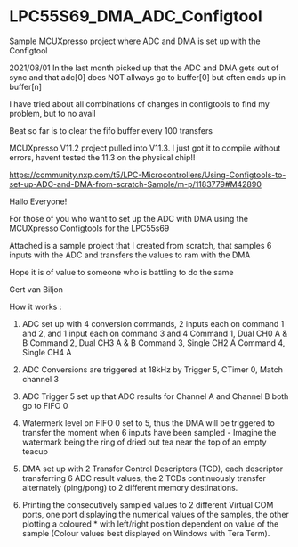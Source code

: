 # LPC55S69_DMA_ADC_Configtool
 Sample MCUXpresso project where ADC and DMA is set up with the Configtool

2021/08/01 In the last month picked up that the ADC and DMA gets out of sync and that adc[0] does NOT allways go to buffer[0] but often ends
up in buffer[n]

I have tried about all combinations of changes in configtools to find my problem, but to no avail

Beat so far is to clear the fifo buffer every 100 transfers

MCUXpresso V11.2 project pulled into V11.3. I just got it to compile without errors, havent tested the 11.3 on the physical chip!!

https://community.nxp.com/t5/LPC-Microcontrollers/Using-Configtools-to-set-up-ADC-and-DMA-from-scratch-Sample/m-p/1183779#M42890

Hallo Everyone!

For those of you who want to set up the ADC with DMA using the MCUXpresso Configtools for the LPC55s69

Attached is a sample project that I created from scratch, that samples 6 inputs with the ADC and transfers the values to ram with the DMA

Hope it is of value to someone who is battling to do the same

Gert van Biljon

How it works :

1. ADC set up with 4 conversion commands, 2 inputs each on command 1 and 2, and 1 input each on command 3 and 4
Command 1, Dual CH0 A & B
Command 2, Dual CH3 A & B
Command 3, Single CH2 A
Command 4, Single CH4 A
2. ADC Conversions are triggered at 18kHz by Trigger 5, CTimer 0, Match channel 3
3. ADC Trigger 5 set up that ADC results for Channel A and Channel B both go to FIFO 0
4. Watermerk level on FIFO 0 set to 5, thus the DMA will be triggered to transfer the moment when 6 inputs have been sampled - Imagine the watermark being the ring of dried out tea near the top of an empty teacup

5. DMA set up with 2 Transfer Control Descriptors (TCD), each descriptor transferring 6 ADC result values, the 2 TCDs continuously transfer alternately (ping/pong) to 2 different memory destinations.
6. Printing the consecutively sampled values to 2 different Virtual COM ports, one port displaying the numerical values of the samples, the other plotting a coloured * with left/right position dependent on value of the sample (Colour values best displayed on Windows with Tera Term).